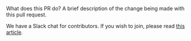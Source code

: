 What does this PR do?
A brief description of the change being made with this pull request.

We have a Slack chat for contributors. If you wish to join, please read [this article](https://youtrack.jetbrains.com/articles/YTDB-A-5/Slack-with-developers-for-contributors).
